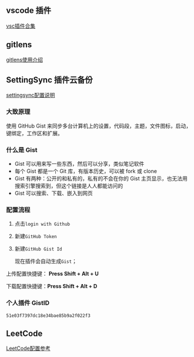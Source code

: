 ## vscode 插件

[vsc插件合集]( https://blog.fundebug.com/2018/07/24/vs-extensions/ )

## gitlens

[gitlens使用介绍](https://segmentfault.com/a/1190000015360390)

## SettingSync 插件云备份

[settingsync配置说明](https://zhuanlan.zhihu.com/p/161499055)

### 大致原理

使用 GitHub Gist 来同步多台计算机上的设置，代码段，主题，文件图标，启动，键绑定，工作区和扩展。

### 什么是 Gist

- Gist 可以用来写一些东西，然后可以分享，类似笔记软件
- 每个 Gist 都是一个 Git 库，有版本历史，可以被 fork 或 clone
- Gist 有两种：公开的和私有的，私有的不会在你的 Gist 主页显示，也无法用搜索引擎搜索到，但这个链接是人人都能访问的
- Gist 可以搜索、下载、嵌入到网页

### 配置流程

1. 点击`login with Github`

2. 新建`GitHub Token`

3. 新建`GitHub Gist Id`

   现在插件会自动生成`Gist`；

上传配置快捷键： **Press Shift + Alt + U**

下载配置快捷键：**Press Shift + Alt + D**

### 个人插件 GistID

`51e03f7397dc18e34bae85b9a2f022f3`

## LeetCode

[LeetCode配置参考](https://juejin.im/post/6844904105782018055)
